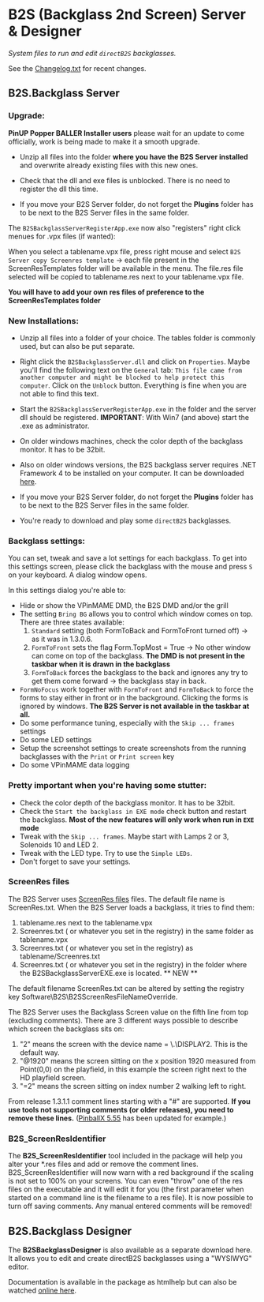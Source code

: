 # B2S (Backglass 2nd Screen) Server & Designer

*System files to run and edit `directB2S` backglasses.*

See the [Changelog.txt](Changelog.txt) for recent changes.

## B2S.Backglass Server

### Upgrade:

**PinUP Popper BALLER Installer users** please wait for an update to come officially, work is being made to make it a smooth upgrade.

- Unzip all files into the folder **where you have the B2S Server installed** and overwrite already existing files with this new ones.

- Check that the dll and exe files is unblocked. There is no need to register the dll this time.

- If you move your B2S Server folder, do not forget the **Plugins** folder has to be next to the B2S Server files in the same folder.

The `B2SBackglassServerRegisterApp.exe` now also "registers" right click menues for .vpx files (if wanted):

When you select a tablename.vpx file, press right mouse and select `B2S Server copy Screenres template` -> each file present in the ScreenResTemplates folder will be available in the menu. The file.res file selected will be copied to tablename.res next to your tablename.vpx file.

**You will have to add your own res files of preference to the ScreenResTemplates folder**


### New Installations:

- Unzip all files into a folder of your choice. The tables folder is commonly used, but can also be put separate.

- Right click the `B2SBackglassServer.dll` and click on `Properties`. Maybe you'll find the following text on the `General` tab:
  `This file came from another computer and might be blocked to help protect this computer`. Click on the `Unblock` button.
  Everything is fine when you are not able to find this text.

- Start the `B2SBackglassServerRegisterApp.exe` in the folder and the server dll should be registered.
  **IMPORTANT**: With Win7 (and above) start the .exe as administrator. 
- On older windows machines, check the color depth of the backglass monitor. It has to be 32bit.
- Also on older windows versions, the B2S backglass server requires .NET Framework 4 to be installed on your computer. It can be downloaded [here](http://www.microsoft.com/downloads/en/details.aspx?FamilyID=0a391abd-25c1-4fc0-919f-b21f31ab88b7&displaylang=en).

- If you move your B2S Server folder, do not forget the **Plugins** folder has to be next to the B2S Server files in the same folder.

- You're ready to download and play some `directB2S` backglasses.

### Backglass settings:

You can set, tweak and save a lot settings for each backglass. To get into this settings screen, please click the backglass with the mouse and press `S` on your keyboard. A dialog window opens.

In this settings dialog you're able to:

- Hide or show the VPinMAME DMD, the B2S DMD and/or the grill
- The setting `Bring BG` allows you to control which window comes on top. There are three states available:
   1. `Standard` setting (both FormToBack and FormToFront turned off) -> as it was in 1.3.0.6.
   2. `FormToFront` sets the flag Form.TopMost = True -> No other window can come on top of the backglass. **The DMD is not present in the taskbar when it is drawn in the backglass**
   3. `FormToBack` forces the backglass to the back and ignores any try to get them come forward -> the backglass stay in back. 
- `FormNoFocus` work together with `FormToFront` and `FormToBack` to force the forms to stay either in front or in the background. Clicking the forms is ignored by windows. **The B2S Server is not available in the taskbar at all.**
- Do some performance tuning, especially with the `Skip ... frames` settings
- Do some LED settings
- Setup the screenshot settings to create screenshots from the running backglasses with the `Print` or `Print screen` key
- Do some VPinMAME data logging

### Pretty important when you're having some stutter:

- Check the color depth of the backglass monitor. It has to be 32bit.
- Check the `Start the backglass in EXE mode` check button and restart the backglass. **Most of the new features will only work when run in `EXE` mode**
- Tweak with the `Skip ... frames`. Maybe start with Lamps 2 or 3, Solenoids 10 and LED 2.
- Tweak with the LED type. Try to use the `Simple LEDs`.
- Don't forget to save your settings.

### ScreenRes files

The B2S Server uses [ScreenRes files](ScreenRes.txt) files. The default file name is ScreenRes.txt. 
When the B2S Server loads a backglass, it tries to find them:

1. tablename.res next to the tablename.vpx
2. Screenres.txt ( or whatever you set in the registry) in the same folder as tablename.vpx
3. Screenres.txt ( or whatever you set in the registry) as tablename/Screenres.txt
4. Screenres.txt ( or whatever you set in the registry) in the folder where the B2SBackglassServerEXE.exe is located. ** NEW **

The default filename ScreenRes.txt can be altered by setting the registry key Software\B2S\B2SScreenResFileNameOverride.

The B2S Server uses the Backglass Screen value on the fifth line from top (excluding comments). There are 3 different ways possible to describe which screen the backglass sits on:
   1. "2" means the screen with the device name = \\.\DISPLAY2. This is the default way.
   2. "@1920" means the screen sitting on the x position 1920 measured from Point(0,0) on the playfield, in this example the screen right next to the HD playfield screen.
   3. "=2" means the screen sitting on index number 2 walking left to right.

From release 1.3.1.1 comment lines starting with a "#" are supported. **If you use tools not supporting comments (or older releases), you need to remove these lines.**
([PinballX 5.55](https://forums.gameex.com/forums/topic/28239-news-pinballx-555/#comment-209692) has been updated for example.)

### B2S_ScreenResIdentifier

The **B2S_ScreenResIdentifier** tool included in the package will help you alter your *.res files and add or remove the comment lines.
B2S_ScreenResIdentifier will now warn with a red background if the scaling is not set to 100% on your screens.
You can even "throw" one of the res files on the executable and it will edit it for you (the first parameter when started on a command line is the filename to a res file).
It is now possible to turn off saving comments. Any manual entered comments will be removed!

## B2S.Backglass Designer

The **B2SBackglassDesigner** is also available as a separate download here. It allows you to edit and create directB2S backglasses using a "WYSIWYG" editor.

Documentation is available in the package as htmlhelp but can also be watched [online here](https://htmlpreview.github.io/?https://raw.githubusercontent.com/vpinball/b2s-backglass/master/b2sbackglassdesigner/b2sbackglassdesigner/htmlhelp/Introduction.htm).
